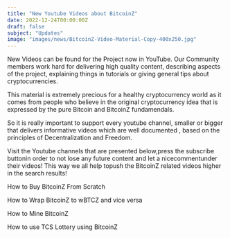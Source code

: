 ```yaml
---
title: "New Youtube Videos about BitcoinZ"
date: 2022-12-24T00:00:00Z
draft: false
subject: "Updates"
image: "images/news/BitcoinZ-Video-Material-Copy-400x250.jpg"
---
```


New Videos can be found for the Project now in YouTube. Our Community members work hard for delivering high quality content, describing aspects of the project, explaining things in tutorials or giving general tips about cryptocurrencies.

This material is extremely precious for a healthy cryptocurrency world as it comes from people who believe in the original cryptocurrency idea that is expressed by the pure Bitcoin and BitcoinZ fundamendals.

So it is really important to support every youtube channel, smaller or bigger that delivers informative videos which are well documented , based on the principles of Decentralization and Freedom.

Visit the Youtube channels that are presented below,press the subscribe buttonin order to not lose any future content and let a nicecommentunder their videos! This way we all help topush the BitcoinZ related videos higher in the search results!

How to Buy BitcoinZ From Scratch

How to Wrap BitcoinZ to wBTCZ and vice versa

How to Mine BitcoinZ

How to use TCS Lottery using BitcoinZ
